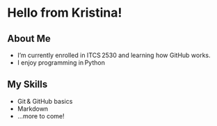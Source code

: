 # Hello from Kristina!

## About Me
- I’m currently enrolled in ITCS 2530 and learning how GitHub works.
- I enjoy programming in Python

## My Skills
- Git & GitHub basics  
- Markdown  
- …more to come!

